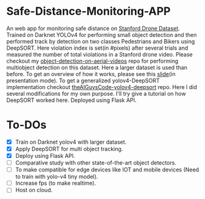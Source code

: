 # Safe-Distance-Monitoring-APP
An web app for monitoring safe distance on [Stanford Drone Dataset](https://cvgl.stanford.edu/projects/uav_data/). Trained on Darknet YOLOv4 for performing small object detection and then performed track by detection on two classes Pedestrians and Bikers using DeepSORT. Here violation index is set(in #pixels) after several trials and measured the number of total violations in a Stanford drone video. Please checkout my [object-detection-on-aerial-videos](https://github.com/soumyadbanik/object-detection-on-aerial-videos) repo for performing multiobject detection on this dataset. Here a larger dataset is used than before. To get an overview of how it works, please see this [slide](https://docs.google.com/presentation/d/1IGtcHEopTI3RaLDRwxQGYA-XjanRLYoY4K2u6hszFt8/edit?usp=sharing)(in presentation mode). To get a generalized yolov4-DeepSORT implementation checkout [theAIGuysCode-yolov4-deepsort](https://github.com/theAIGuysCode/yolov4-deepsort) repo. Here I did several modifications for my own purpose. I'll try give a tutorial on how DeepSORT worked here.
Deployed using Flask API.

# To-DOs
- [X] Train on Darknet yolov4 with larger dataset.
- [X] Apply DeepSORT for multi object tracking.
- [X] Deploy using Flask API.
- [ ] Comparative study with other state-of-the-art object detectors.
- [ ] To make compatible for edge devices like IOT and mobile devices (Need to train with yolo-v4 tiny model).
- [ ] Increase fps (to make realtime).
- [ ] Host on cloud.
